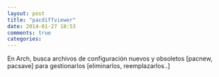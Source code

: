 ```yaml
---
layout: post
title: "pacdiffviewer"
date: 2014-01-27 18:53
comments: true
categories: 
---
```

En Arch, busca archivos de configuración nuevos y obsoletos [pacnew, pacsave] para gestionarlos [eliminarlos, reemplazarlos..]

